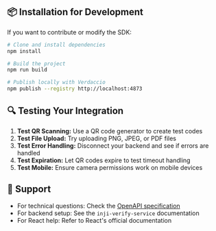 ## 📦 Installation for Development

If you want to contribute or modify the SDK:

```bash
# Clone and install dependencies
npm install

# Build the project
npm run build

# Publish locally with Verdaccio
npm publish --registry http://localhost:4873
```

## 🔍 Testing Your Integration

1. **Test QR Scanning:** Use a QR code generator to create test codes
2. **Test File Upload:** Try uploading PNG, JPEG, or PDF files
3. **Test Error Handling:** Disconnect your backend and see if errors are handled
4. **Test Expiration:** Let QR codes expire to test timeout handling
5. **Test Mobile:** Ensure camera permissions work on mobile devices

## 🤝 Support

- For technical questions: Check the [OpenAPI specification](https://openid.net/specs/openid-4-verifiable-presentations-1_0-ID3.html)
- For backend setup: See the `inji-verify-service` documentation
- For React help: Refer to React's official documentation
